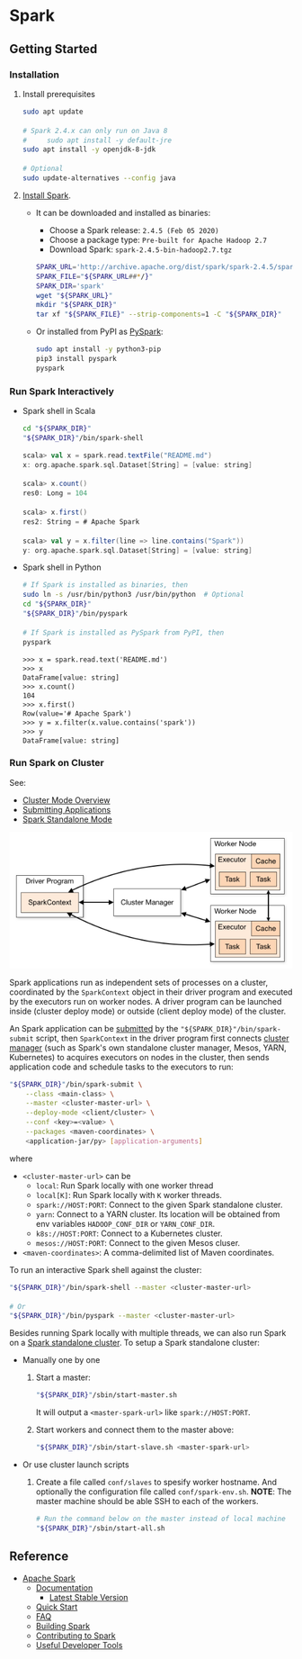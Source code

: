 # Spark #

## Getting Started ##

### Installation ###

1. Install prerequisites

   ```bash
   sudo apt update
   
   # Spark 2.4.x can only run on Java 8
   #     sudo apt install -y default-jre
   sudo apt install -y openjdk-8-jdk
   
   # Optional
   sudo update-alternatives --config java
   ```

1. [Install Spark](https://spark.apache.org/downloads.html).
    * It can be downloaded and installed as binaries:
        + Choose a Spark release: `2.4.5 (Feb 05 2020)`
        + Choose a package type: `Pre-built for Apache Hadoop 2.7`
        + Download Spark: `spark-2.4.5-bin-hadoop2.7.tgz`
    
      ```bash
      SPARK_URL='http://archive.apache.org/dist/spark/spark-2.4.5/spark-2.4.5-bin-hadoop2.7.tgz'
      SPARK_FILE="${SPARK_URL##*/}"
      SPARK_DIR='spark'
      wget "${SPARK_URL}"
      mkdir "${SPARK_DIR}"
      tar xf "${SPARK_FILE}" --strip-components=1 -C "${SPARK_DIR}"
      ```

    * Or installed from PyPI as
      [PySpark](https://pypi.org/project/pyspark/):

      ```bash
      sudo apt install -y python3-pip
      pip3 install pyspark
      pyspark
      ```

### Run Spark Interactively ###

* Spark shell in Scala

  ```bash
  cd "${SPARK_DIR}"
  "${SPARK_DIR}"/bin/spark-shell
  ```
  
  ```scala
  scala> val x = spark.read.textFile("README.md")
  x: org.apache.spark.sql.Dataset[String] = [value: string]
  
  scala> x.count()
  res0: Long = 104
  
  scala> x.first()
  res2: String = # Apache Spark
  
  scala> val y = x.filter(line => line.contains("Spark"))
  y: org.apache.spark.sql.Dataset[String] = [value: string]
  ```

* Spark shell in Python

  ```bash
  # If Spark is installed as binaries, then
  sudo ln -s /usr/bin/python3 /usr/bin/python  # Optional
  cd "${SPARK_DIR}"
  "${SPARK_DIR}"/bin/pyspark
  
  # If Spark is installed as PySpark from PyPI, then
  pyspark
  ```

  ```pycon
  >>> x = spark.read.text('README.md')
  >>> x
  DataFrame[value: string]
  >>> x.count()
  104
  >>> x.first()
  Row(value='# Apache Spark')
  >>> y = x.filter(x.value.contains('spark'))
  >>> y
  DataFrame[value: string]
  ```

### Run Spark on Cluster ###

See:
* [Cluster Mode Overview](https://spark.apache.org/docs/latest/cluster-overview.html)
* [Submitting Applications](https://spark.apache.org/docs/latest/submitting-applications.html)
* [Spark Standalone Mode](https://spark.apache.org/docs/latest/spark-standalone.html)

![cluster-overview](figure/cluster-overview.png)

Spark applications run as independent sets of processes on a cluster,
coordinated by the `SparkContext` object in their driver program and
executed by the executors run on worker nodes.  A driver program can
be launched inside (cluster deploy mode) or outside (client deploy
mode) of the cluster.

An Spark application can be
[submitted](https://spark.apache.org/docs/latest/submitting-applications.html)
by the `"${SPARK_DIR}"/bin/spark-submit` script, then `SparkContext`
in the driver program first connects [cluster
manager](https://spark.apache.org/docs/latest/cluster-overview.html#cluster-manager-types)
(such as Spark's own standalone cluster manager, Mesos, YARN,
Kubernetes) to acquires executors on nodes in the cluster, then sends
application code and schedule tasks to the executors to run:

```bash
"${SPARK_DIR}"/bin/spark-submit \
    --class <main-class> \
    --master <cluster-master-url> \
    --deploy-mode <client/cluster> \
    --conf <key>=<value> \
    --packages <maven-coordinates> \
    <application-jar/py> [application-arguments]
```

where
* `<cluster-master-url>` can be
    + `local`: Run Spark locally with one worker thread
    + `local[K]`: Run Spark locally with `K` worker threads.
    + `spark://HOST:PORT`: Connect to the given Spark standalone
      cluster.
    + `yarn`: Connect to a YARN cluster.  Its location will be
      obtained from env variables `HADOOP_CONF_DIR` or
      `YARN_CONF_DIR`.
    + `k8s://HOST:PORT`: Connect to a Kubernetes cluster.
    + `mesos://HOST:PORT`: Connect to the given Mesos cluser.
* `<maven-coordinates>`: A comma-delimited list of Maven coordinates.

To run an interactive Spark shell against the cluster:

```bash
"${SPARK_DIR}"/bin/spark-shell --master <cluster-master-url>

# Or
"${SPARK_DIR}"/bin/pyspark --master <cluster-master-url>
```

Besides running Spark locally with multiple threads, we can also run
Spark on a [Spark standalone
cluster](https://spark.apache.org/docs/latest/spark-standalone.html).
To setup a Spark standalone cluster:
* Manually one by one
  1. Start a master:
  
     ```bash
     "${SPARK_DIR}"/sbin/start-master.sh
     ```
     
     It will output a `<master-spark-url>` like `spark://HOST:PORT`.
  
  1. Start workers and connect them to the master above:
  
     ```bash
     "${SPARK_DIR}"/sbin/start-slave.sh <master-spark-url>
     ```

* Or use cluster launch scripts

  1. Create a file called `conf/slaves` to spesify worker hostname.
     And optionally the configuration file called `conf/spark-env.sh`.
     **NOTE**: The master machine should be able SSH to each of the
     workers.
  
     ```bash
     # Run the command below on the master instead of local machine
     "${SPARK_DIR}"/sbin/start-all.sh
     ```


## Reference ##

* [Apache Spark](https://spark.apache.org/)
    + [Documentation](http://spark.apache.org/documentation.html)
        - [Latest Stable Version](https://spark.apache.org/docs/latest/index.html)
    + [Quick Start](https://spark.apache.org/docs/latest/quick-start.html)
    + [FAQ](https://spark.apache.org/faq.html)
    + [Building Spark](http://spark.apache.org/docs/latest/building-spark.html)
    + [Contributing to Spark](https://spark.apache.org/contributing.html)
    + [Useful Developer Tools](https://spark.apache.org/developer-tools.html)

